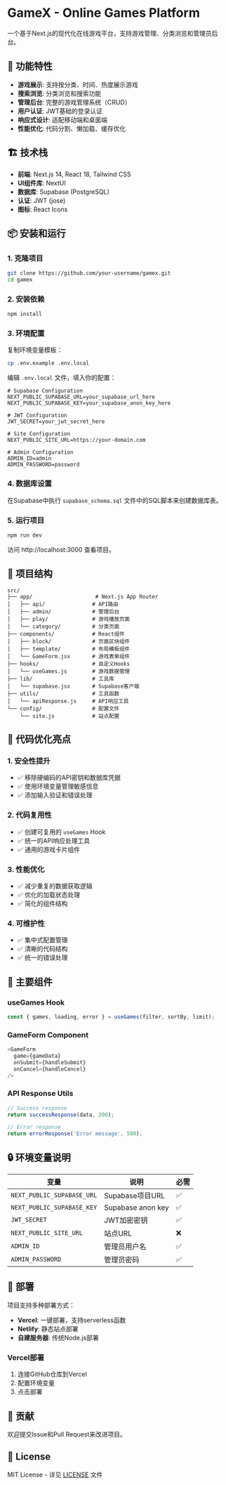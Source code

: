 # GameX - Online Games Platform

一个基于Next.js的现代化在线游戏平台，支持游戏管理、分类浏览和管理员后台。

## 🚀 功能特性

- **游戏展示**: 支持按分类、时间、热度展示游戏
- **搜索浏览**: 分类浏览和搜索功能
- **管理后台**: 完整的游戏管理系统（CRUD）
- **用户认证**: JWT基础的登录认证
- **响应式设计**: 适配移动端和桌面端
- **性能优化**: 代码分割、懒加载、缓存优化

## 🏗️ 技术栈

- **前端**: Next.js 14, React 18, Tailwind CSS
- **UI组件库**: NextUI
- **数据库**: Supabase (PostgreSQL)
- **认证**: JWT (jose)
- **图标**: React Icons

## 📦 安装和运行

### 1. 克隆项目
```bash
git clone https://github.com/your-username/gamex.git
cd gamex
```

### 2. 安装依赖
```bash
npm install
```

### 3. 环境配置
复制环境变量模板：
```bash
cp .env.example .env.local
```

编辑 `.env.local` 文件，填入你的配置：
```env
# Supabase Configuration
NEXT_PUBLIC_SUPABASE_URL=your_supabase_url_here
NEXT_PUBLIC_SUPABASE_KEY=your_supabase_anon_key_here

# JWT Configuration
JWT_SECRET=your_jwt_secret_here

# Site Configuration
NEXT_PUBLIC_SITE_URL=https://your-domain.com

# Admin Configuration
ADMIN_ID=admin
ADMIN_PASSWORD=password
```

### 4. 数据库设置
在Supabase中执行 `supabase_schema.sql` 文件中的SQL脚本来创建数据库表。

### 5. 运行项目
```bash
npm run dev
```

访问 http://localhost:3000 查看项目。

## 📁 项目结构

```
src/
├── app/                    # Next.js App Router
│   ├── api/               # API路由
│   ├── admin/             # 管理后台
│   ├── play/              # 游戏播放页面
│   └── category/          # 分类页面
├── components/            # React组件
│   ├── block/             # 页面区块组件
│   ├── template/          # 布局模板组件
│   └── GameForm.jsx       # 游戏表单组件
├── hooks/                 # 自定义Hooks
│   └── useGames.js        # 游戏数据管理
├── lib/                   # 工具库
│   └── supabase.jsx       # Supabase客户端
├── utils/                 # 工具函数
│   └── apiResponse.js     # API响应工具
└── config/                # 配置文件
    └── site.js            # 站点配置
```

## 🔧 代码优化亮点

### 1. 安全性提升
- ✅ 移除硬编码的API密钥和数据库凭据
- ✅ 使用环境变量管理敏感信息
- ✅ 添加输入验证和错误处理

### 2. 代码复用性
- ✅ 创建可复用的 `useGames` Hook
- ✅ 统一的API响应处理工具
- ✅ 通用的游戏卡片组件

### 3. 性能优化
- ✅ 减少重复的数据获取逻辑
- ✅ 优化的加载状态处理
- ✅ 简化的组件结构

### 4. 可维护性
- ✅ 集中式配置管理
- ✅ 清晰的代码结构
- ✅ 统一的错误处理

## 🎯 主要组件

### useGames Hook
```javascript
const { games, loading, error } = useGames(filter, sortBy, limit);
```

### GameForm Component
```javascript
<GameForm
  game={gameData}
  onSubmit={handleSubmit}
  onCancel={handleCancel}
/>
```

### API Response Utils
```javascript
// Success response
return successResponse(data, 200);

// Error response
return errorResponse('Error message', 500);
```

## 🔒 环境变量说明

| 变量 | 说明 | 必需 |
|------|------|------|
| `NEXT_PUBLIC_SUPABASE_URL` | Supabase项目URL | ✅ |
| `NEXT_PUBLIC_SUPABASE_KEY` | Supabase anon key | ✅ |
| `JWT_SECRET` | JWT加密密钥 | ✅ |
| `NEXT_PUBLIC_SITE_URL` | 站点URL | ❌ |
| `ADMIN_ID` | 管理员用户名 | ✅ |
| `ADMIN_PASSWORD` | 管理员密码 | ✅ |

## 🚀 部署

项目支持多种部署方式：

- **Vercel**: 一键部署，支持serverless函数
- **Netlify**: 静态站点部署
- **自建服务器**: 传统Node.js部署

### Vercel部署
1. 连接GitHub仓库到Vercel
2. 配置环境变量
3. 点击部署

## 🤝 贡献

欢迎提交Issue和Pull Request来改进项目。

## 📄 License

MIT License - 详见 [LICENSE](LICENSE) 文件
